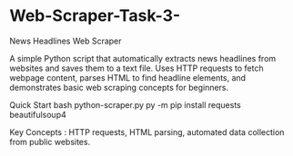 # Web-Scraper-Task-3-

News Headlines Web Scraper

A simple Python script that automatically extracts news headlines from websites and saves them to a text file. Uses HTTP requests to fetch webpage content, parses HTML to find headline elements, and demonstrates basic web scraping concepts for beginners.

Quick Start
bash
python-scraper.py
py -m pip install requests beautifulsoup4

Key Concepts : HTTP requests, HTML parsing, automated data collection from public websites.
